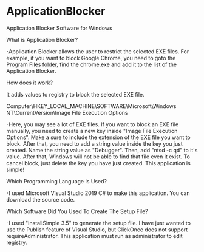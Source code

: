 # ApplicationBlocker
Application Blocker Software for Windows

What is Application Blocker?

-Application Blocker allows the user to restrict the selected EXE files. For example, if you want to block Google Chrome, you need to goto the Program Files folder, find the chrome.exe and add it to the list of the Application Blocker.

How does it work?

It adds values to registry to block the selected EXE file.

Computer\HKEY_LOCAL_MACHINE\SOFTWARE\Microsoft\Windows NT\CurrentVersion\Image File Execution Options

-Here, you may see a lot of EXE files. If you want to block an EXE file manually, you need to create a new key inside "Image File Execution Options". Make a sure to include the extension of the EXE file you want to block. After that, you need to add a string value inside the key you just created. Name the string value as "Debugger". Then, add "ntsd -c qd" to it's value. After that, Windows will not be able to find that file even it exist. To cancel block, just delete the key you have just created. This application is simple!

Which Programming Language Is Used?

-I used Microsoft Visual Studio 2019 C# to make this application. You can download the source code.

Which Software Did You Used To Create The Setup File?

-I used "InstallSimple 3.5" to generate the setup file. I have just wanted to use the Publish feature of Visual Studio, but ClickOnce does not support requireAdministrator. This application must run as administrator to edit registry.
